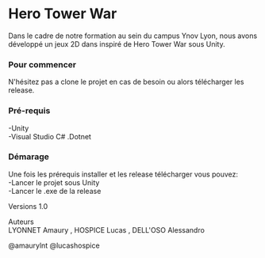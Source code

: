 
# Hero Tower War

Dans le cadre de notre formation au sein du campus Ynov Lyon, nous avons développé un jeux 2D dans inspiré de Hero Tower War sous Unity.

### Pour commencer
N'hésitez pas a clone le projet en cas de besoin ou alors télécharger les release.

### Pré-requis
-Unity \
-Visual Studio C# .Dotnet

### Démarage
Une fois les prérequis installer et les release télécharger vous pouvez:\
 -Lancer le projet sous Unity \
 -Lancer le .exe de la release


Versions
1.0

Auteurs \
LYONNET Amaury , HOSPICE Lucas , DELL'OSO Alessandro

@amaurylnt @lucashospice
